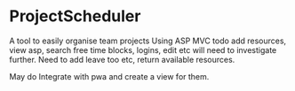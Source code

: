# ProjectScheduler
A tool to easily organise team projects
Using ASP MVC
todo
add resources, view asp, search free time blocks, logins, edit etc will need to investigate further.
Need to add leave too etc, return available resources.

May do
Integrate with pwa and create a view for them.

